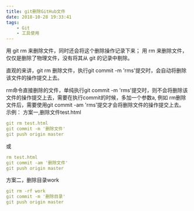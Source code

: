 ```yaml
---
title: git删除GitHub文件
date: 2018-10-28 19:33:41
tags:
    - Git
    - 工具使用
---
```


用 git rm 来删除文件，同时还会将这个删除操作记录下来；
用 rm 来删除文件，仅仅是删除了物理文件，没有将其从 git 的记录中剔除。

直观的来讲，git rm 删除文件，执行git commit -m 'rms'提交时，会自动将删除该文件的操作提交上去。

rm命令直接删除的文件，单纯执行git commit -m 'rms'提交时，则不会将删除该文件的操作提交上去，需要在执行commit的时候，多加一个参数a,
例如 rm删除文件后，需要使用git commit -am 'rms'提交才会将删除文件的操作提交上去。
示例：
方案一,删除文件test.html

```yaml
git rm test.html
git commit -m '删除文件'
git push origin master

```
或
```yaml
rm test.html
git commit -am '删除文件'
git push origin master
```
方案二，删除目录work
```yaml
git rm -rf work
git commit -m '删除目录'
git push origin master
```









